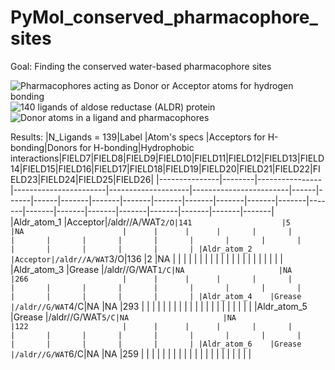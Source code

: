 # PyMol_conserved_pharmacophore_sites

Goal: Finding the conserved water-based pharmacophore sites 


![Pharmacophores acting as Donor or Acceptor atoms for hydrogen bonding](https://github.com/mmottaqii/PyMol_conserved_pharmacophore_sites/blob/main/Picture1.png?raw=true)
![140 ligands of aldose reductase (ALDR) protein](https://github.com/mmottaqii/PyMol_conserved_pharmacophore_sites/blob/main/Picture2.png?raw=true)
![Donor atoms in a ligand and pharmacophores](https://github.com/mmottaqii/PyMol_conserved_pharmacophore_sites/blob/main/Picture4.png?raw=true)

Results:
|N_Ligands = 139|Label   |Atom's specs    |Acceptors for H-bonding|Donors for H-bonding|Hydrophobic interactions|FIELD7|FIELD8|FIELD9|FIELD10|FIELD11|FIELD12|FIELD13|FIELD14|FIELD15|FIELD16|FIELD17|FIELD18|FIELD19|FIELD20|FIELD21|FIELD22|FIELD23|FIELD24|FIELD25|FIELD26|
|---------------|--------|----------------|-----------------------|--------------------|------------------------|------|------|------|-------|-------|-------|-------|-------|-------|-------|-------|-------|-------|-------|-------|-------|-------|-------|-------|-------|
|Aldr_atom_1    |Acceptor|/aldr//A/WAT`2/O|141                    |5                   |NA                      |      |      |      |       |       |       |       |       |       |       |       |       |       |       |       |       |       |       |       |       |
|Aldr_atom_2    |Acceptor|/aldr//A/WAT`3/O|136                    |2                   |NA                      |      |      |      |       |       |       |       |       |       |       |       |       |       |       |       |       |       |       |       |       |
|Aldr_atom_3    |Grease  |/aldr//G/WAT`1/C|NA                     |NA                  |266                     |      |      |      |       |       |       |       |       |       |       |       |       |       |       |       |       |       |       |       |       |
|Aldr_atom_4    |Grease  |/aldr//G/WAT`4/C|NA                     |NA                  |293                     |      |      |      |       |       |       |       |       |       |       |       |       |       |       |       |       |       |       |       |       |
|Aldr_atom_5    |Grease  |/aldr//G/WAT`5/C|NA                     |NA                  |122                     |      |      |      |       |       |       |       |       |       |       |       |       |       |       |       |       |       |       |       |       |
|Aldr_atom_6    |Grease  |/aldr//G/WAT`6/C|NA                     |NA                  |259                     |      |      |      |       |       |       |       |       |       |       |       |       |       |       |       |       |       |       |       |       |
